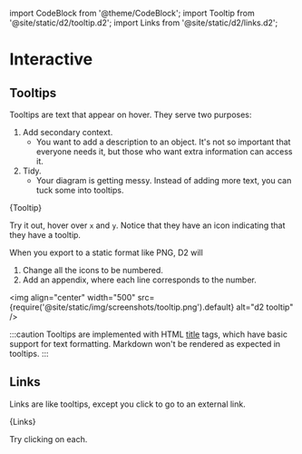 import CodeBlock from '@theme/CodeBlock';
import Tooltip from '@site/static/d2/tooltip.d2';
import Links from '@site/static/d2/links.d2';

# Interactive

## Tooltips

Tooltips are text that appear on hover. They serve two purposes:
1. Add secondary context.
    - You want to add a description to an object. It's not so important that everyone
      needs it, but those who want extra information can access it.
2. Tidy.
    - Your diagram is getting messy. Instead of adding more text, you can tuck some into
      tooltips.

<CodeBlock className="language-d2">
    {Tooltip}
</CodeBlock>

Try it out, hover over `x` and `y`. Notice that they have an icon indicating that they
have a tooltip.

<div
className="embedSVG" dangerouslySetInnerHTML={{__html: require('@site/static/img/generated/tooltip.svg2')}}></div>

When you export to a static format like PNG, D2 will
1. Change all the icons to be numbered.
2. Add an appendix, where each line corresponds to the number.

<img align="center" width="500" src={require('@site/static/img/screenshots/tooltip.png').default} alt="d2 tooltip" />

:::caution
Tooltips are implemented with HTML
[title](https://developer.mozilla.org/en-US/docs/Web/HTML/Global_attributes/title) tags,
which have basic support for text formatting. Markdown won't be rendered as expected in
tooltips.
:::

## Links

Links are like tooltips, except you click to go to an external link.

<CodeBlock className="language-d2">
    {Links}
</CodeBlock>

Try clicking on each.

<div
className="embedSVG" dangerouslySetInnerHTML={{__html: require('@site/static/img/generated/links.svg2')}}></div>
